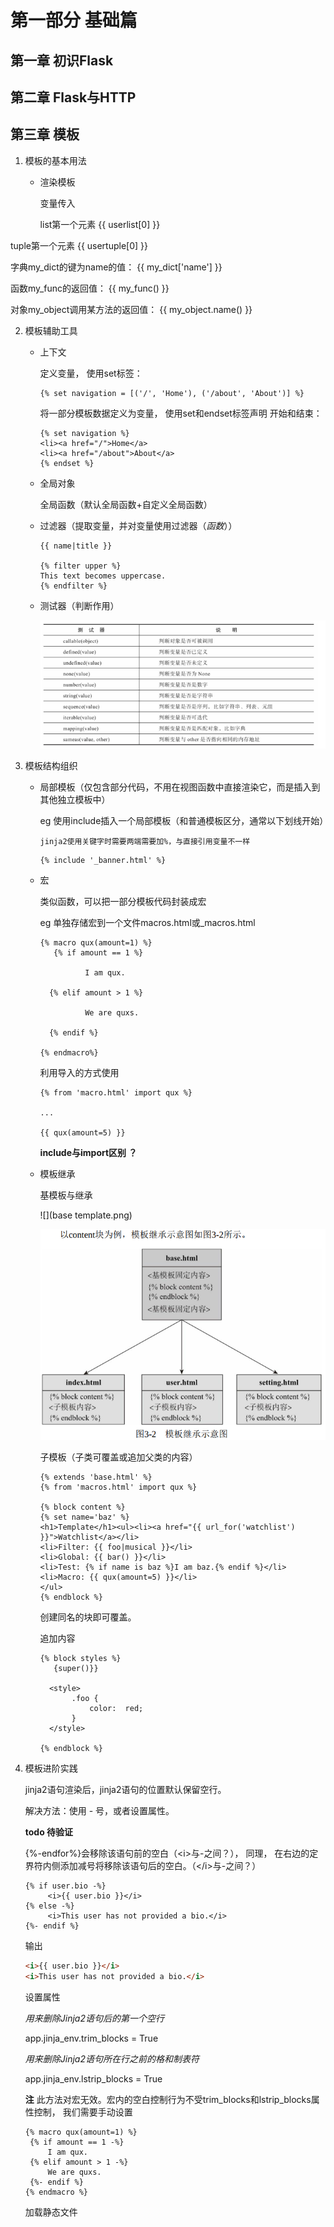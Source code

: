 # 第一部分 基础篇

## 第一章 初识Flask





## 第二章 Flask与HTTP







## 第三章 模板

1. 模板的基本用法

   + 渲染模板

     变量传入

     <p>list第一个元素 {{ userlist[0] }}</p>
<p>tuple第一个元素 {{ usertuple[0] }}</p> 
     <p>字典my_dict的键为name的值： {{ my_dict['name'] }}</p><p>函数my_func的返回值： {{ my_func() }}</p><p>对象my_object调用某方法的返回值： {{ my_object.name() }}</p> 

2. 模板辅助工具

   + 上下文

     定义变量， 使用set标签：

     ```jinja2
     {% set navigation = [('/', 'Home'), ('/about', 'About')] %}  
     ```

     将一部分模板数据定义为变量， 使用set和endset标签声明
     开始和结束：

     ```jinja2
     {% set navigation %}
     <li><a href="/">Home</a>
     <li><a href="/about">About</a>
     {% endset %}  
     ```

   + 全局对象

     全局函数（默认全局函数+自定义全局函数）

   + 过滤器（提取变量，并对变量使用过滤器（*函数*））

     ```jinja2
     {{ name|title }}  
     
     {% filter upper %}
     This text becomes uppercase.
     {% endfilter %}  
     ```

   + 测试器（判断作用）

     ![](过滤器.png)

3. 模板结构组织

   + 局部模板（仅包含部分代码，不用在视图函数中直接渲染它，而是插入到其他独立模板中）

     eg 使用include插入一个局部模板（和普通模板区分，通常以下划线开始）

     `jinja2使用关键字时需要两端需要加%，与直接引用变量不一样`

     ```jinja2
     {% include '_banner.html' %}
     ```

   + 宏

     类似函数，可以把一部分模板代码封装成宏

     eg 单独存储宏到一个文件macros.html或_macros.html
     
     ```jinja2
     {% macro qux(amount=1) %}
     	{% if amount == 1 %}
     
     ​			I am qux.
     
       {% elif amount > 1 %}
     
     ​			We are quxs.
     
       {% endif %}
     
     {% endmacro%}
     ```
     
     利用导入的方式使用
     
     ```jinja2
     {% from 'macro.html' import qux %}
     
     ...
     
     {{ qux(amount=5) }}
     ```
     
     **include与import区别 ？**
     
     
     
   + 模板继承

     基模板与继承

     ![](base template.png)

     ![](模板继承.png)

     

     子模板（子类可覆盖或追加父类的内容）

     ```jinja2
     {% extends 'base.html' %}
     {% from 'macros.html' import qux %}
     
     {% block content %}
     {% set name='baz' %}
     <h1>Template</h1><ul><li><a href="{{ url_for('watchlist') }}">Watchlist</a></li>
     <li>Filter: {{ foo|musical }}</li>
     <li>Global: {{ bar() }}</li>
     <li>Test: {% if name is baz %}I am baz.{% endif %}</li>
     <li>Macro: {{ qux(amount=5) }}</li>
     </ul>
     {% endblock %} 
     ```

     创建同名的块即可覆盖。

     追加内容

     ```jinja2
     {% block styles %}
        {super()}}

       <style>
       		.foo {
       			color:  red;
       		}
       </style>     
     
     {% endblock %}  
     ```
   
4. 模板进阶实践

   jinja2语句渲染后，jinja2语句的位置默认保留空行。

   解决方法：使用 - 号，或者设置属性。

   

   **todo 待验证**

   {%-endfor%}会移除该语句前的空白（\<i>与-之间？）， 同理， 在右边的定界符内侧添加减号将移除该语句后的空白。（\</i>与-之间？）

   ```jinja2
   {% if user.bio -%}
   		<i>{{ user.bio }}</i>
   {% else -%}
   		<i>This user has not provided a bio.</i>
   {%- endif %}  
   ```

   输出

   ```html
   <i>{{ user.bio }}</i>
   <i>This user has not provided a bio.</i>  
   ```

   设置属性

    *用来删除Jinja2语句后的第一个空行* 

   app.jinja_env.trim_blocks = True 

   *用来删除Jinja2语句所在行之前的格和制表符*

   app.jinja_env.lstrip_blocks = True  

   **注** 此方法对宏无效。宏内的空白控制行为不受trim_blocks和lstrip_blocks属性控制， 我们需要手动设置

   ```jinja2
   {% macro qux(amount=1) %}
   	{% if amount == 1 -%}
   		I am qux.
   	{% elif amount > 1 -%}
   		We are quxs.
   	{%- endif %}
   {% endmacro %}
   ```

   加载静态文件